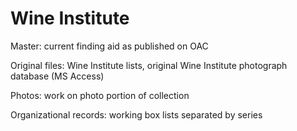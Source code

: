 # Wine Institute

<p>Master: current finding aid as published on OAC</p>
<p>Original files: Wine Institute lists, original Wine Institute photograph database (MS Access)</p>
<p>Photos: work on photo portion of collection</p>
<p>Organizational records: working box lists separated by series</p>
